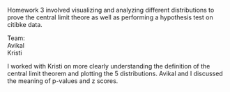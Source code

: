 Homework 3 involved visualizing and analyzing different distributions to prove the central limit theore as well as performing a hypothesis test on citibke data.  
  
Team:  
Avikal  
Kristi  

I worked with Kristi on more clearly understanding the definition of the central limit theorem and plotting the 5 distributions. Avikal and I discussed the meaning of p-values and z scores.
